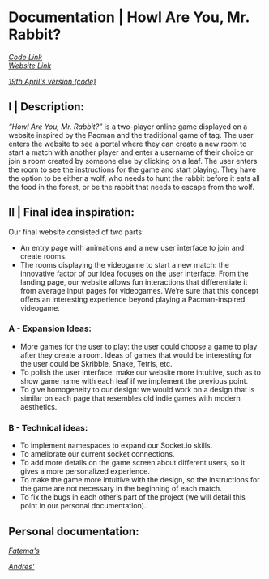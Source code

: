 # Documentation | Howl Are You, Mr. Rabbit? 

[_Code Link_](https://github.com/andresugartechea/Project2.git)</br>
[_Website Link_](https://howl-are-you-mr-rabbit.glitch.me)

[_19th April's version (code)_](https://glitch.com/edit/#!/19-th-april-haymr)

## I | Description: 

_“Howl Are You, Mr. Rabbit?”_ is a two-player online game displayed on a website inspired by the Pacman and the traditional game of tag. The user enters the website to see a portal where they can create a new room to start a match with another player and enter a username of their choice or join a room created by someone else by clicking on a leaf. The user enters the room to see the instructions for the game and start playing. They have the option to be either a wolf, who needs to hunt the rabbit before it eats all the food in the forest, or be the rabbit that needs to escape from the wolf. 

## II | Final idea inspiration:

Our final website consisted of two parts:
- An entry page with animations and a new user interface to join and create rooms.
- The rooms displaying the videogame to start a new match: the innovative factor of our idea focuses on the user interface. From the landing page, our website allows fun interactions that differentiate it from average input pages for videogames. We’re sure that this concept offers an interesting experience beyond playing a Pacman-inspired videogame.


### A - Expansion Ideas: 
- More games for the user to play: the user could choose a game to play after they create a room. Ideas of games that would be interesting for the user could be Skribble, Snake, Tetris, etc.
- To polish the user interface: make our website more intuitive, such as to show game name with each leaf if we implement the previous point.
- To give homogeneity to our design: we would work on a design that is similar on each page that resembles old indie games with modern aesthetics.


### B - Technical ideas:
- To implement namespaces to expand our Socket.io skills.
- To ameliorate our current socket connections. 
- To add more details on the game screen about different users, so it gives a more personalized experience.
- To make the game more intuitive with the design, so the instructions for the game are not necessary in the beginning of each match.
- To fix the bugs in each other’s part of the project (we will detail this point in our personal documentation).

## Personal documentation: 

[_Fatema's_](https://github.com/fnassar/Howl-are-you-Mr-Rabbit-/blob/main/images/fatema/README.md)

[_Andres'_](https://github.com/fnassar/Howl-are-you-Mr-Rabbit-/blob/main/images/Andres/README.md)

